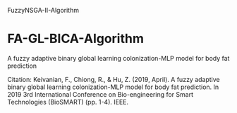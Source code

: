FuzzyNSGA-II-Algorithm

# FA-GL-BICA-Algorithm
A fuzzy adaptive binary global learning colonization-MLP model for body fat prediction


Citation:
Keivanian, F., Chiong, R., & Hu, Z. (2019, April). A fuzzy adaptive binary global learning colonization-MLP model for body fat prediction. In 2019 3rd International Conference on Bio-engineering for Smart Technologies (BioSMART) (pp. 1-4). IEEE.
